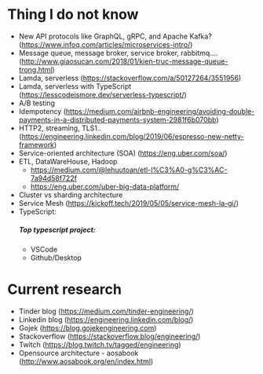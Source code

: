 # Thing I do not know
- New API protocols like GraphQL, gRPC, and Apache Kafka? (https://www.infoq.com/articles/microservices-intro/)
- Message queue, message broker, service broker, rabbitmq....
(http://www.giaosucan.com/2018/01/kien-truc-message-queue-trong.html)
- Lamda, serverless (https://stackoverflow.com/a/50127264/3551956)
- Lamda, serverless with TypeScript (https://lesscodeismore.dev/serverless-typescript/)
- A/B testing
- Idempotency (https://medium.com/airbnb-engineering/avoiding-double-payments-in-a-distributed-payments-system-2981f6b070bb)
- HTTP2, streaming, TLS1..(https://engineering.linkedin.com/blog/2019/06/espresso-new-netty-framework)
- Service-oriented architecture (SOA) (https://eng.uber.com/soa/)
- ETL, DataWareHouse, Hadoop
  +  https://medium.com/@lehuutoan/etl-l%C3%A0-g%C3%AC-7a94d58f722f
  +  https://eng.uber.com/uber-big-data-platform/
- Cluster vs sharding architecture
- Service Mesh (https://kickoff.tech/2019/05/05/service-mesh-la-gi/)
- TypeScript:
  ##### Top typescript project:
  - VSCode
  - Github/Desktop

# Current research
- Tinder blog (https://medium.com/tinder-engineering/)
- Linkedin blog (https://engineering.linkedin.com/blog/)
- Gojek (https://blog.gojekengineering.com)
- Stackoverflow (https://stackoverflow.blog/engineering/)
- Twitch (https://blog.twitch.tv/tagged/engineering)
- Opensource architecture - aosabook (http://www.aosabook.org/en/index.html)
